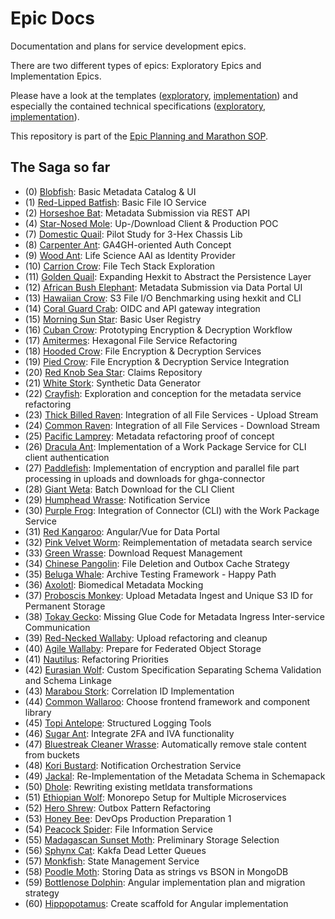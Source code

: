 # Epic Docs

Documentation and plans for service development epics.

There are two different types of epics: Exploratory Epics and Implementation Epics.

Please have a look at the templates ([exploratory](./template_exploratory_epic), [implementation](./template_implementation_epic)) and especially the contained technical specifications ([exploratory](./template_exploratory_epic/technical_specification.md), [implementation](./template_implementation_epic/technical_specification.md)).

This repository is part of the [Epic Planning and Marathon SOP](https://docs.ghga-dev.de/main/sops/sop001_epic_planning.html).

## The Saga so far

- (0) [Blobfish](./0-blob-fish/technical_specification.md): Basic Metadata Catalog & UI
- (1) [Red-Lipped Batfish](./1-red-lipped-batfish/technical_specification.md): Basic File IO Service
- (2) [Horseshoe Bat](./2-horseshoe-bat/technical_specification.md): Metadata Submission via REST API
- (4) [Star-Nosed Mole](./4-star-nosed-mole/technical_specification.md): Up-/Download Client & Production POC
- (7) [Domestic Quail](./7-domestic-quail/technical_specification.md): Pilot Study for 3-Hex Chassis Lib
- (8) [Carpenter Ant](./8-carpenter-ant/technical_specification.md): GA4GH-oriented Auth Concept
- (9) [Wood Ant](./9-wood-ant/technical_specification.md): Life Science AAI as Identity Provider
- (10) [Carrion Crow](./10-carrion-crow/technical_specification.md): File Tech Stack Exploration
- (11) [Golden Quail](./11-golden_quail/technical_specification.md): Expanding Hexkit to Abstract the Persistence Layer
- (12) [African Bush Elephant](./12-african-bush-elephant/technical_specification.md): Metadata Submission via Data Portal UI
- (13) [Hawaiian Crow](./13-hawaiian-crow/technical_specification.md): S3 File I/O Benchmarking using hexkit and CLI
- (14) [Coral Guard Crab](./14-coral-guard-crab/technical_specification.md): OIDC and API gateway integration
- (15) [Morning Sun Star](./15-morning-sun-star/technical_specification.md): Basic User Registry
- (16) [Cuban Crow](./16-cuban-crow/technical_specification.md): Prototyping Encryption & Decryption Workflow
- (17) [Amitermes](./17-amitermes/technical_specification.md): Hexagonal File Service Refactoring
- (18) [Hooded Crow](./18-hooded-crow/technical_specification.md): File Encryption & Decryption Services
- (19) [Pied Crow](./19-pied-raven/technical_specification.md): File Encryption & Decryption Service Integration
- (20) [Red Knob Sea Star](./20-red-knob-sea-star/technical_specification.md): Claims Repository
- (21) [White Stork](./21-white_stork/technical_specification.md): Synthetic Data Generator
- (22) [Crayfish](./22-crayfish/technical_specification.md): Exploration and conception for the metadata service refactoring
- (23) [Thick Billed Raven](./23-thick-billed-raven/technical_specification.md): Integration of all File Services - Upload Stream
- (24) [Common Raven](./24-common-raven/technical_specification.md): Integration of all File Services - Download Stream
- (25) [Pacific Lamprey](./25-pacific_lamprey/technical_specification.md): Metadata refactoring proof of concept
- (26) [Dracula Ant](./26-dracula-ant/technical_specification.md): Implementation of a Work Package Service for CLI client authentication
- (27) [Paddlefish](./27-paddlefish/technical_specification.md): Implementation of encryption and parallel file part processing in uploads and downloads for ghga-connector
- (28) [Giant Weta](./28-giant_weta/technical_specification.md): Batch Download for the CLI Client
- (29) [Humphead Wrasse](./29-humphead-wrasse/technical_specification.md): Notification Service
- (30) [Purple Frog](./30-purple_frog/technical_specification.md): Integration of Connector (CLI) with the Work Package Service
- (31) [Red Kangaroo](./31-red-kangaroo/technical_specification.md): Angular/Vue for Data Portal
- (32) [Pink Velvet Worm](./32-pink-velvet-worm/technical_specification.md): Reimplementation of metadata search service
- (33) [Green Wrasse](./33-green-wrasse/technical_specification.md): Download Request Management
- (34) [Chinese Pangolin](./34-chinese-pangolin/technical_specification.md): File Deletion and Outbox Cache Strategy
- (35) [Beluga Whale](./35-beluga-whale/technical_specification.md): Archive Testing Framework - Happy Path
- (36) [Axolotl](./36-axolotl/technical_specification.md): Biomedical Metadata Mocking
- (37) [Proboscis Monkey](./37-proboscis-monkey/technical_specification.md): Upload Metadata Ingest and Unique S3 ID for Permanent Storage
- (38) [Tokay Gecko](./38-tokay-gecko/technical_specification.md): Missing Glue Code for Metadata Ingress Inter-service Communication
- (39) [Red-Necked Wallaby](./39-red-necked-wallaby/technical_specification.md): Upload refactoring and cleanup
- (40) [Agile Wallaby](./40-agile-wallaby/technical_specification.md): Prepare for Federated Object Storage
- (41) [Nautilus](./41-nautilus/technical_specification.md): Refactoring Priorities
- (42) [Eurasian Wolf](./42-eurasian_wolf/technical_specification.md): Custom Specification Separating Schema Validation and Schema Linkage
- (43) [Marabou Stork](./43-marabou-stork/technical_specification.md): Correlation ID Implementation
- (44) [Common Wallaroo](./44-common-wallaroo/technical_specification.md): Choose frontend framework and component library
- (45) [Topi Antelope](./45-topi-antelope/technical_specification.md): Structured Logging Tools
- (46) [Sugar Ant](./46-sugar-ant/technical_specification.md): Integrate 2FA and IVA functionality
- (47) [Bluestreak Cleaner Wrasse](./47-bluestreak-cleaner-wrasse/technical_specification.md): Automatically remove stale content from buckets
- (48) [Kori Bustard](./48-kori-bustard/technical_specification.md): Notification Orchestration Service
- (49) [Jackal](./49-jackal/technical_specification.md): Re-Implementation of the Metadata Schema in Schemapack
- (50) [Dhole](./50-dhole/technical_specification.md): Rewriting existing metldata transformations
- (51) [Ethiopian Wolf](./51-ethiopian-wolf/technical_specification.md): Monorepo Setup for Multiple Microservices
- (52) [Hero Shrew](./52-hero-shrew/technical_specification.md): Outbox Pattern Refactoring
- (53) [Honey Bee](./53-honey-bee/technical_specification.md): DevOps Production Preparation 1
- (54) [Peacock Spider](./54-peacock-spider/technical_specification.md): File Information Service
- (55) [Madagascan Sunset Moth](./55-madagascan-sunset-moth/technical_specification.md): Preliminary Storage Selection
- (56) [Sphynx Cat](./56-sphynx-cat/technical_specification.md): Kakfa Dead Letter Queues
- (57) [Monkfish](./57-monkfish/technical_specification.md): State Management Service
- (58) [Poodle Moth](./58-poodle-moth/technical_specification.md): Storing Data as strings vs BSON in MongoDB
- (59) [Bottlenose Dolphin](./59-bottlenose-dolphin/technical_specification.md): Angular implementation plan and migration strategy
- (60) [Hippopotamus](./60-hippopotamus/technical_specification.md): Create scaffold for Angular implementation
